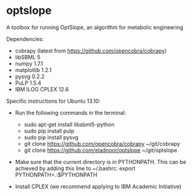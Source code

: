 optslope
========

A toolbox for running OptSlope, an algorithm for metabolic engineering

Dependencies:
* cobrapy (latest from https://github.com/opencobra/cobrapy)
* libSBML 5
* numpy 1.7.1
* matplotlib 1.2.1
* pysvg 0.2.2
* PuLP 1.5.4
* IBM ILOG CPLEX 12.6

Specific instructions for Ubuntu 13.10:
* Run the following commands in the terminal:
  - sudo apt-get install libsbml5-python
  - sudo pip install pulp
  - sudo pip install pysvg
  - git clone https://github.com/opencobra/cobrapy ~/git/cobrapy
  - git clone https://github.com/eladnoor/optslope ~/git/optslope

* Make sure that the current directory is in PYTHONPATH.
  This can be achieved by adding this line to ~/.bashrc:
  export PYTHONPATH=.:$PYTHONPATH

* Install CPLEX (we recommend applying to IBM Academic Initiative)
